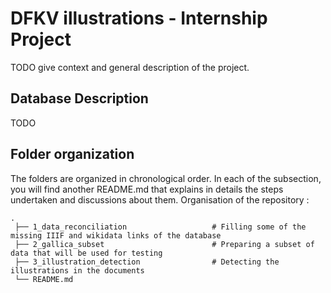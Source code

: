 # DFKV illustrations - Internship Project

TODO give context and general description of the project.

## Database Description

TODO

## Folder organization

The folders are organized in chronological order. In each of the subsection, you will find another README.md that explains in details the steps undertaken and discussions about them. Organisation of the repository : 

    .
     ├── 1_data_reconciliation                   # Filling some of the missing IIIF and wikidata links of the database
     ├── 2_gallica_subset                        # Preparing a subset of data that will be used for testing
     ├── 3_illustration_detection                # Detecting the illustrations in the documents
     └── README.md





